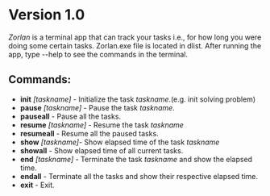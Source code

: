 # Version 1.0
*Zorlan* is a terminal app that can track your tasks i.e., for how long you were doing some certain tasks. Zorlan.exe file is located in dlist. After running the app, type --help to see the commands in the terminal.
## Commands: 
- **init** *[taskname]* - Initialize the task *taskname*.(e.g. init solving problem)
- **pause** *[taskname]* - Pause the task *taskname*.
- **pauseall** - Pause all the tasks.
- **resume** *[taskname]* - Resume the task *taskname* 
- **resumeall** - Resume all the paused tasks.
- **show** *[taskname]*- Show elapsed time of the task *taskname*
- **showall** - Show elapsed time of all current tasks.
- **end** *[taskname]* - Terminate the task *taskname* and show the elapsed time.
- **endall** - Terminate all the tasks and show their respective elapsed time.
- **exit** - Exit.